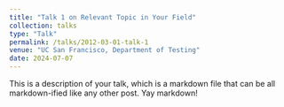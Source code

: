 ```yaml
---
title: "Talk 1 on Relevant Topic in Your Field"
collection: talks
type: "Talk"
permalink: /talks/2012-03-01-talk-1
venue: "UC San Francisco, Department of Testing"
date: 2024-07-07
---
```


This is a description of your talk, which is a markdown file that can be all markdown-ified like any other post. Yay markdown!
